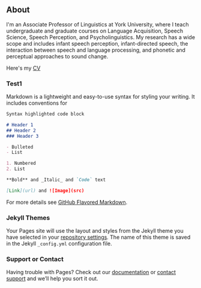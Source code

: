 ## About

I'm an Associate Professor of Linguistics at York University, where I teach undergraduate and graduate courses on Language Acquisition, Speech Science, Speech Perception, and Psycholinguistics. My research has a wide scope and includes infant speech perception, infant-directed speech, the interaction between speech and language processing, and phonetic and perceptual approaches to sound change. 

Here's my [CV](https://ch-narayan.github.io/assets/CV_cn.2020)

### Test1

Markdown is a lightweight and easy-to-use syntax for styling your writing. It includes conventions for

```markdown
Syntax highlighted code block

# Header 1
## Header 2
### Header 3

- Bulleted
- List

1. Numbered
2. List

**Bold** and _Italic_ and `Code` text

[Link](url) and ![Image](src)
```

For more details see [GitHub Flavored Markdown](https://guides.github.com/features/mastering-markdown/).

### Jekyll Themes

Your Pages site will use the layout and styles from the Jekyll theme you have selected in your [repository settings](https://github.com/ch-narayan/ch-narayan.github.io/settings). The name of this theme is saved in the Jekyll `_config.yml` configuration file.

### Support or Contact

Having trouble with Pages? Check out our [documentation](https://docs.github.com/categories/github-pages-basics/) or [contact support](https://github.com/contact) and we’ll help you sort it out.
